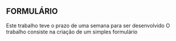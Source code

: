 ## FORMULÁRIO ##

Este trabalho teve o prazo de uma semana para ser desenvolvido
O trabalho consiste na criação de um simples formulário